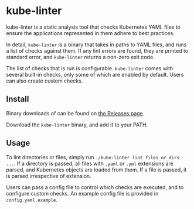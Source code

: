 # kube-linter

kube-linter is a static analysis tool that checks Kubernetes YAML files to ensure the applications represented in them
adhere to best practices.

In detail, `kube-linter` is a binary that takes in paths to YAML files, and runs a list of checks
against them. If any lint errors are found, they are printed to standard error, and `kube-linter` returns a non-zero 
exit code.

The list of checks that is run is configurable. `kube-linter` comes with several built-in checks, only some of which
are enabled by default. Users can also create custom checks.

## Install

Binary downloads of can be found on [the Releases page](https://github.com/stackrox/kube-linter/releases).

Download the `kube-linter` binary, and add it to your PATH.


## Usage

To lint directories or files, simply run `./kube-linter lint files_or_dirs ...`. If a directory is passed, all files
with `.yaml` or `.yml` extensions are parsed, and Kubernetes objects are loaded from them. If a file is passed,
it is parsed irrespective of extension.

Users can pass a config file to control which checks are executed, and to configure custom checks. An example config
file is provided in `config.yaml.example`.
